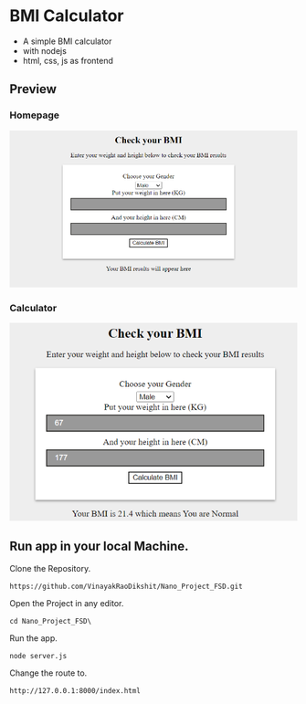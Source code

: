 # BMI Calculator
- A simple BMI calculator  
- with nodejs  
- html, css, js as frontend  
  
## Preview 
  
### Homepage  

![Homepage](homepage.png)  

### Calculator

![Calculator](demo.png)

## Run app in your local Machine.  

Clone the Repository.

```
https://github.com/VinayakRaoDikshit/Nano_Project_FSD.git
```

Open the Project in any editor.

```
cd Nano_Project_FSD\
```

Run the app.

```
node server.js
```

Change the route to.

```
http://127.0.0.1:8000/index.html
```
